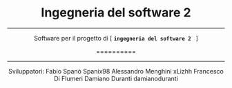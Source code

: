 <!DOCTYPE html>
<html>
<head></head>
<body>
<div align="center">


Ingegneria del software 2
==========
---

Software per il progetto di  [ **`ingegneria del software 2 `** ] 

==========

---

Sviluppatori:
Fabio Spanò 
Spanix98
Alessandro Menghini 
xLizhh
Francesco Di Flumeri
Damiano Duranti
damianoduranti
</div>
</body>
</html>




